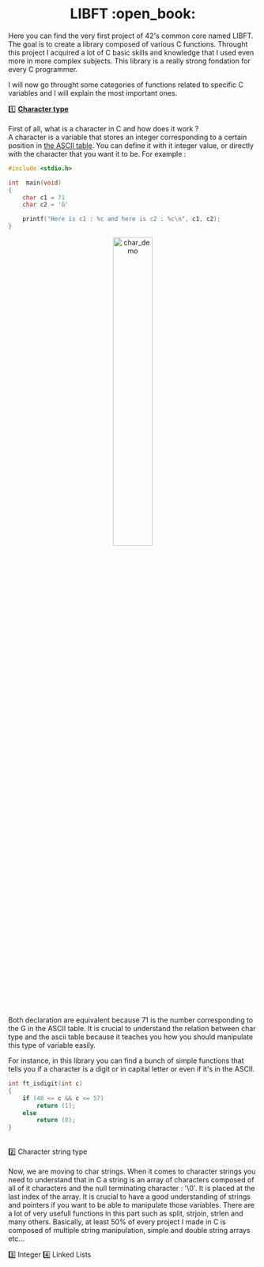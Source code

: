 <p>
  <h1 align="center">LIBFT :open_book:</h1>
</p>

Here you can find the very first project of 42's common core named LIBFT.
The goal is to create a library composed of various C functions.
Throught this project I acquired a lot of C basic skills and knowledge that I used even more in more complex subjects. 
This library is a really strong fondation for every C programmer.

I will now go throught some categories of functions related to specific C variables and I will explain the most important ones.

:one: <ins>**Character type**</ins>
\
\
   First of all, what is a character in C and how does it work ?
\
   A character is a variable that stores an integer corresponding to a certain position in [the ASCII table](https://fr.wikipedia.org/wiki/Fichier:ASCII-Table-wide.svg).
   You can define it with it integer value, or directly with the character that you want it to be.
   For example :
   ```c
   #include <stdio.h>

   int  main(void)
   {
       char c1 = 71
       char c2 = 'G'

       printf("Here is c1 : %c and here is c2 : %c\n", c1, c2);
   }
   ```

<p align="center">
  <img width=40% alt="char_demo" src="https://github.com/Vlad-PLK/LIBFT/assets/61476758/026365a7-18fe-4b0a-9a24-639709e6e900">
</p>
   Both declaration are equivalent because 71 is the number corresponding to the G in
   the ASCII table. 
   It is crucial to understand the relation between char type and the ascii table because it teaches you how you should manipulate this type of variable easily.

   For instance, in this library you can find a bunch of simple functions that tells you if a character is a digit or in capital letter or even if it's in the ASCII.
```C
int	ft_isdigit(int c)
{
	if (48 <= c && c <= 57)
		return (1);
	else
		return (0);
}
```
\
:two: Character string type
\
\
Now, we are moving to char strings. When it comes to character strings you need to understand that in C a string is an array of characters composed of all of it characters and the null terminating character : '\0'. It is placed at the last index of the array.
It is crucial to have a good understanding of strings and pointers if you want to be able to manipulate those variables. There are a lot of very usefull functions in this part such as split, strjoin, strlen and many others. Basically, at least 50% of every project I made in C is composed of multiple string manipulation, simple and double string arrays etc...


:three: Integer
:four: Linked Lists


